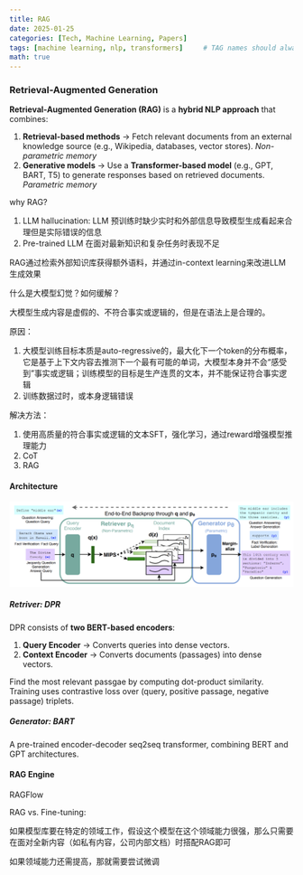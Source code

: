 ```yaml
---
title: RAG
date: 2025-01-25
categories: [Tech, Machine Learning, Papers]
tags: [machine learning, nlp, transformers]     # TAG names should always be lowercase
math: true
---
```


### Retrieval-Augmented Generation

**Retrieval-Augmented Generation (RAG)** is a **hybrid NLP approach** that combines:

1. **Retrieval-based methods** → Fetch relevant documents from an external knowledge source (e.g., Wikipedia, databases, vector stores). _Non-parametric memory_
2. **Generative models** → Use a **Transformer-based model** (e.g., GPT, BART, T5) to generate responses based on retrieved documents. _Parametric memory_

why RAG?

1. LLM hallucination: LLM 预训练时缺少实时和外部信息导致模型生成看起来合理但是实际错误的信息
2. Pre-trained LLM 在面对最新知识和复杂任务时表现不足

RAG通过检索外部知识库获得额外语料，并通过in-context learning来改进LLM生成效果





什么是大模型幻觉？如何缓解？

大模型生成内容是虚假的、不符合事实或逻辑的，但是在语法上是合理的。

原因：

1. 大模型训练目标本质是auto-regressive的，最大化下一个token的分布概率，它是基于上下文内容去推测下一个最有可能的单词，大模型本身并不会“感受到”事实或逻辑；训练模型的目标是生产连贯的文本，并不能保证符合事实逻辑
2. 训练数据过时，或本身逻辑错误

解决方法：

1. 使用高质量的符合事实或逻辑的文本SFT，强化学习，通过reward增强模型推理能力
2. CoT
3. RAG



#### Architecture

![rag](/assets/images/rag.png)

##### Retriver: DPR

DPR consists of **two BERT-based encoders**:

1. **Query Encoder** → Converts queries into dense vectors.
2. **Context Encoder** → Converts documents (passages) into dense vectors.

Find the most relevant passgae by computing dot-product similarity. Training uses contrastive loss over (query, positive passage, negative passage) triplets.



##### Generator: BART

A pre-trained encoder-decoder seq2seq transformer, combining BERT and GPT architectures.





#### RAG Engine

RAGFlow





RAG vs. Fine-tuning:

如果模型库要在特定的领域工作，假设这个模型在这个领域能力很强，那么只需要在面对全新内容（如私有内容，公司内部文档）时搭配RAG即可

如果领域能力还需提高，那就需要尝试微调

